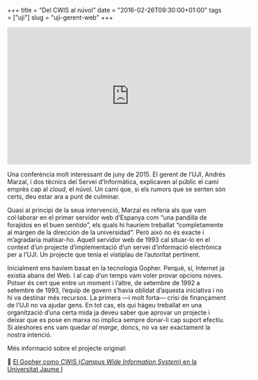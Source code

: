 +++
title = "Del CWIS al núvol"
date = "2016-02-26T09:30:00+01:00"
tags = ["uji"]
slug = "uji-gerent-web"
+++

<iframe width="560" height="315" src="https://www.youtube.com/embed/tndxUNDXl5I" frameborder="0" allow="accelerometer; autoplay; clipboard-write; encrypted-media; gyroscope; picture-in-picture" allowfullscreen></iframe>

Una conferència molt interessant de juny de 2015. El gerent de l’UJI, Andrés Marzal, i dos tècnics del Servei d’Informàtica, explicaven al públic el camí emprès cap al *cloud*, el núvol. Un camí que, si els rumors que se senten són certs, deu estar ara a punt de culminar.

Quasi al principi de la seua intervenció, Marzal es referia als que vam col·laborar en el primer servidor web d’Espanya com “una pandilla de forajidos en el buen sentido”, els quals hi hauríem treballat “completamente al margen de la dirección de la universidad”. Però això no és exacte i m’agradaria matisar-ho. Aquell servidor web de 1993 cal situar-lo en el context d’un projecte d’implementació d’un servei d’informació electrònica per a l’UJI. Un projecte que tenia el vistiplau de l’autoritat pertinent.

Inicialment ens havíem basat en la tecnologia Gopher. Perquè, sí, Internet ja existia abans del Web. I al cap d’un temps vam voler provar opcions noves. Potser és cert que entre un moment i l’altre, de setembre de 1992 a setembre de 1993, l’equip de govern s’havia oblidat d’aquesta iniciativa i no hi va destinar més recursos. La primera —i molt forta— crisi de finançament de l’UJI no va ajudar gens. En tot cas, els qui hàgeu treballat en una organització d’una certa mida ja deveu saber que aprovar un projecte i deixar que es pose en marxa no implica sempre donar-li cap suport efectiu. Si aleshores ens vam quedar *al marge*, doncs, no va ser exactament la nostra intenció.

Més informació sobre el projecte original:

📎 [El Gopher como CWIS
(*Campus Wide Information System*)
en la Universitat Jaume I](http://nti.uji.es/docs/nti/castello.html)